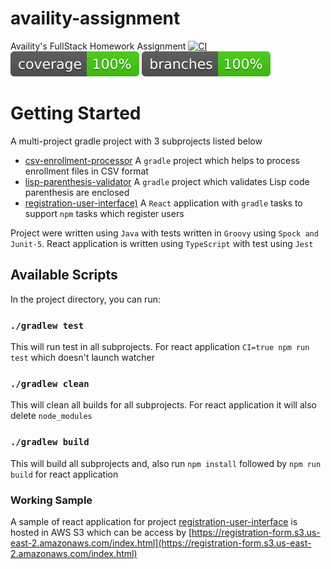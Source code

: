 # availity-assignment
Availity's FullStack Homework Assignment
[![CI](https://github.com/prakashutoledo/availity-assignment/actions/workflows/gradle-npm.yml/badge.svg)](https://github.com/prakashutoledo/availity-assignment/actions/workflows/gradle-npm.yml) 
[![Coverage](.github/badges/jacoco.svg)](https://github.com/prakashutoledo/availity-assignment/actions/workflows/gradle-npm.yml)
![Branches](.github/badges/branches.svg)

# Getting Started 

A multi-project gradle project with 3 subprojects listed below
* [csv-enrollment-processor](/csv-enrollment-processor) A `gradle` project which helps to process enrollment files in CSV format
* [lisp-parenthesis-validator](/lisp-parenthesis-validator) A `gradle` project which validates Lisp code parenthesis are enclosed
* [registration-user-interface)](/registration-user-interface) A `React` application with `gradle` tasks to support `npm` tasks which register users

Project were written using `Java` with tests written in `Groovy` using `Spock and Junit-5`. 
React application is written using `TypeScript` with test using `Jest`

## Available Scripts

In the project directory, you can run:

### `./gradlew test`

This will run test in all subprojects. For react application `CI=true npm run test` which doesn't launch watcher

### `./gradlew clean`

This will clean all builds for all subprojects. For react application it will also delete `node_modules`

### `./gradlew build`

This will build all subprojects and, also run `npm install` followed by `npm run build` for react application

### Working Sample

A sample of react application for project [registration-user-interface](/registration-user-interface) is hosted in AWS S3
which can be access by [https://registration-form.s3.us-east-2.amazonaws.com/index.html](https://registration-form.s3.us-east-2.amazonaws.com/index.html)
